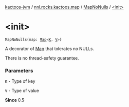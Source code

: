 [kactoos-jvm](../../index.md) / [nnl.rocks.kactoos.map](../index.md) / [MapNoNulls](index.md) / [&lt;init&gt;](./-init-.md)

# &lt;init&gt;

`MapNoNulls(map: `[`Map`](https://kotlinlang.org/api/latest/jvm/stdlib/kotlin.collections/-map/index.html)`<`[`K`](index.md#K)`, `[`V`](index.md#V)`>)`

A decorator of [Map](https://kotlinlang.org/api/latest/jvm/stdlib/kotlin.collections/-map/index.html) that tolerates no NULLs.

There is no thread-safety guarantee.

### Parameters

`K` - Type of key

`V` - Type of value

**Since**
0.5

